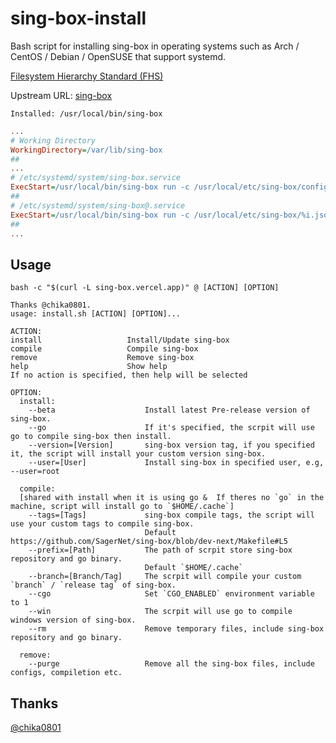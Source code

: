 # sing-box-install

Bash script for installing sing-box in operating systems such as Arch / CentOS / Debian / OpenSUSE that support systemd.

[Filesystem Hierarchy Standard (FHS)](https://en.wikipedia.org/wiki/Filesystem_Hierarchy_Standard) 

Upstream URL: 
[sing-box](https://github.com/SagerNet/sing-box/) 

```
Installed: /usr/local/bin/sing-box
```
```ini
...
# Working Directory
WorkingDirectory=/var/lib/sing-box
##
...
# /etc/systemd/system/sing-box.service
ExecStart=/usr/local/bin/sing-box run -c /usr/local/etc/sing-box/config.json
##
# /etc/systemd/system/sing-box@.service
ExecStart=/usr/local/bin/sing-box run -c /usr/local/etc/sing-box/%i.json
##
...
```

## Usage

```
bash -c "$(curl -L sing-box.vercel.app)" @ [ACTION] [OPTION]
```

```
Thanks @chika0801.
usage: install.sh [ACTION] [OPTION]...

ACTION:
install                   Install/Update sing-box
compile                   Compile sing-box
remove                    Remove sing-box
help                      Show help
If no action is specified, then help will be selected

OPTION:
  install:
    --beta                    Install latest Pre-release version of sing-box. 
    --go                      If it's specified, the scrpit will use go to compile sing-box then install.
    --version=[Version]       sing-box version tag, if you specified it, the script will install your custom version sing-box. 
    --user=[User]             Install sing-box in specified user, e.g, --user=root

  compile: 
  [shared with install when it is using go &  If theres no `go` in the machine, script will install go to `$HOME/.cache`]
    --tags=[Tags]             sing-box compile tags, the script will use your custom tags to compile sing-box. 
                              Default https://github.com/SagerNet/sing-box/blob/dev-next/Makefile#L5
    --prefix=[Path]           The path of scrpit store sing-box repository and go binary. 
                              Default `$HOME/.cache`
    --branch=[Branch/Tag]     The scrpit will compile your custom `branch` / `release tag` of sing-box.
    --cgo                     Set `CGO_ENABLED` environment variable to 1
    --win                     The scrpit will use go to compile windows version of sing-box. 
    --rm                      Remove temporary files, include sing-box repository and go binary.
  
  remove:
    --purge                   Remove all the sing-box files, include configs, compiletion etc.

```

## Thanks
[@chika0801](https://github.com/chika0801)
